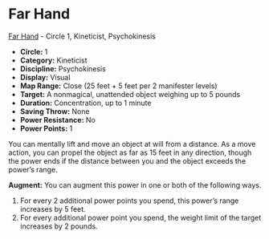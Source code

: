 # Far Hand

[Far Hand](/Psionics/F/FarHand.md) - Circle 1, Kineticist, Psychokinesis

- **Circle:** 1
- **Category:** Kineticist
- **Discipline:** Psychokinesis
- **Display:** Visual
- **Map Range:** Close (25 feet + 5 feet per 2 manifester levels)
- **Target:** A nonmagical, unattended object weighing up to 5 pounds
- **Duration:** Concentration, up to 1 minute
- **Saving Throw:** None
- **Power Resistance:** No
- **Power Points:** 1

You can mentally lift and move an object at will from a distance. As a move action, you can propel the object as far as 15 feet in any direction, though the power ends if the distance between you and the object exceeds the power’s range.

**Augment:** You can augment this power in one or both of the following ways.

1. For every 2 additional power points you spend, this power’s range increases by 5 feet.
2. For every additional power point you spend, the weight limit of the target increases by 2 pounds.
